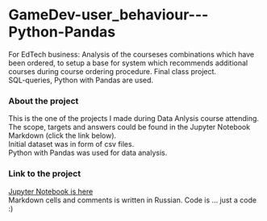# GameDev-user_behaviour---Python-Pandas
For EdTech business: Analysis of the courseses combinations which have been ordered, to setup a base for system which recommends additional courses during course ordering procedure. 
Final class project.  
SQL-queries, Python with Pandas are used.

### About the project  
This is the one of the projects I made during Data Anlysis course attending.  
The scope, targets and answers could be found in the Jupyter Notebook Markdown (click the link below).  
Initial dataset was in form of csv files.  
Python with Pandas was used for data analysis.  

### Link to the project  
[Jupyter Notebook is here](https://github.com/realseich/GameDev-user_behaviour---Python-Pandas/blob/main/38_9_PROJECT_A.S._.ipynb)   
Markdown cells and comments is written in Russian. Code is ... just a code :) 

